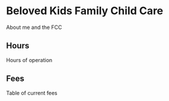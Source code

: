 # Beloved Kids Family Child Care
About me and the FCC

## Hours
Hours of operation

## Fees
Table of current fees
